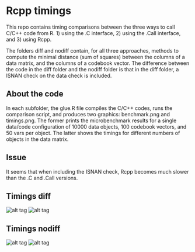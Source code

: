 # Rcpp timings

This repo contains timing comparisons between the three ways to call C/C++ code from R. 1) using the .C interface, 2) using the .Call interface, and 3) using Rcpp.

The folders diff and nodiff contain, for all three approaches, methods to compute the minimal distance (sum of squares) between the columns of a data matrix, and the columns of a codebook vector. The difference between the code in the diff folder and the nodiff folder is that in the diff folder, a ISNAN check on the data check is included.

## About the code
In each subfolder, the glue.R file compiles the C/C++ codes, runs the comparison script, and produces two graphics: benchmark.png and timings.png. The former prints the microbenchmark results for a single data/code configuration of 10000 data objects, 100 codebook vectors, and 50 vars per object. The latter shows the timings for different numbers of objects in the data matrix.

## Issue
It seems that when including the ISNAN check, Rcpp becomes much slower than the .C and .Call versions.

## Timings diff
![alt tag](https://github.com/jwkruisselbrink/rcpp-timings/blob/master/diff/benchmark.png)
![alt tag](https://github.com/jwkruisselbrink/rcpp-timings/blob/master/diff/timings.png)

## Timings nodiff
![alt tag](https://github.com/jwkruisselbrink/rcpp-timings/blob/master/nodiff/benchmark.png)
![alt tag](https://github.com/jwkruisselbrink/rcpp-timings/blob/master/nodiff/timings.png)

